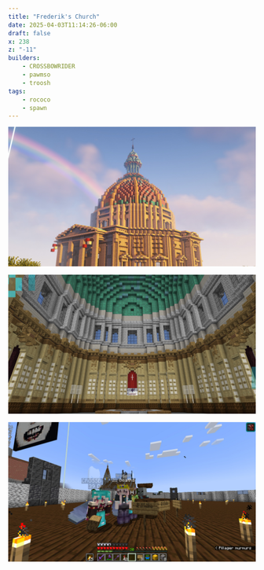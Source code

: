 ```yaml
---
title: "Frederik's Church"
date: 2025-04-03T11:14:26-06:00
draft: false
x: 238
z: "-11"
builders:
    - CROSSBOWRIDER
    - pawmso
    - troosh
tags:
    - rococo
    - spawn
---
```


![Exterior](exterior.jpg)

![Interior](spawn.jpg)

![He is friend](do-not-kill.jpg)
